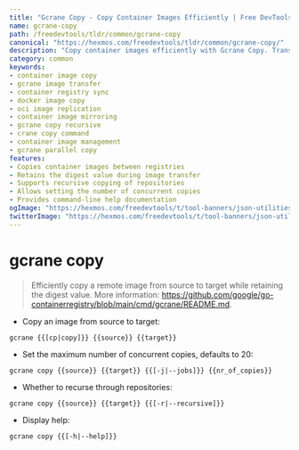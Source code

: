```yaml
---
title: "Gcrane Copy - Copy Container Images Efficiently | Free DevTools"
name: gcrane-copy
path: /freedevtools/tldr/common/gcrane-copy
canonical: "https://hexmos.com/freedevtools/tldr/common/gcrane-copy/"
description: "Copy container images efficiently with Gcrane Copy. Transfer images between registries while preserving digests, streamlining deployments. Free online tool, no registration required."
category: common
keywords:
- container image copy
- gcrane image transfer
- container registry sync
- docker image copy
- oci image replication
- container image mirroring
- gcrane copy recursive
- crane copy command
- container image management
- gcrane parallel copy
features:
- Copies container images between registries
- Retains the digest value during image transfer
- Supports recursive copying of repositories
- Allows setting the number of concurrent copies
- Provides command-line help documentation
ogImage: "https://hexmos.com/freedevtools/t/tool-banners/json-utilities-banner.png"
twitterImage: "https://hexmos.com/freedevtools/t/tool-banners/json-utilities-banner.png"
---
```


# gcrane copy

> Efficiently copy a remote image from source to target while retaining the digest value.
> More information: <https://github.com/google/go-containerregistry/blob/main/cmd/gcrane/README.md>.

- Copy an image from source to target:

`gcrane {{[cp|copy]}} {{source}} {{target}}`

- Set the maximum number of concurrent copies, defaults to 20:

`gcrane copy {{source}} {{target}} {{[-j|--jobs]}} {{nr_of_copies}}`

- Whether to recurse through repositories:

`gcrane copy {{source}} {{target}} {{[-r|--recursive]}}`

- Display help:

`gcrane copy {{[-h|--help]}}`
